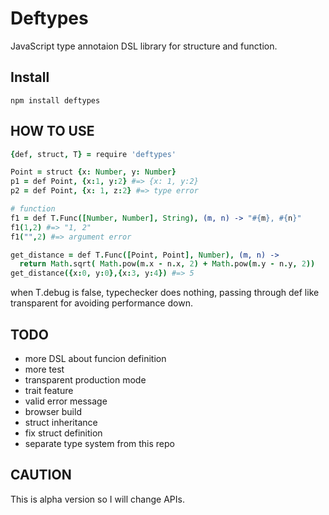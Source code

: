 # Deftypes

JavaScript type annotaion DSL library for structure and function.

## Install

```
npm install deftypes
```

## HOW TO USE

```coffee
{def, struct, T} = require 'deftypes'

Point = struct {x: Number, y: Number}
p1 = def Point, {x:1, y:2} #=> {x: 1, y:2}
p2 = def Point, {x: 1, z:2} #=> type error

# function
f1 = def T.Func([Number, Number], String), (m, n) -> "#{m}, #{n}"
f1(1,2) #=> "1, 2"
f1("",2) #=> argument error

get_distance = def T.Func([Point, Point], Number), (m, n) ->
  return Math.sqrt( Math.pow(m.x - n.x, 2) + Math.pow(m.y - n.y, 2))
get_distance({x:0, y:0},{x:3, y:4}) #=> 5
```

when T.debug is false, typechecker does nothing, passing through def like transparent for avoiding performance down.

## TODO

- more DSL about funcion definition
- more test
- transparent production mode
- trait feature
- valid error message
- browser build
- struct inheritance
- fix struct definition
- separate type system from this repo

## CAUTION

This is alpha version so I will change APIs.
